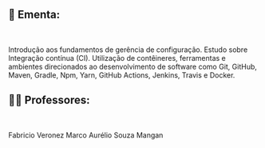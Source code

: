 ## :memo: Ementa:

</br>

Introdução aos fundamentos de gerência de configuração. Estudo sobre Integração contínua (CI).
Utilização de contêineres, ferramentas e ambientes direcionados ao desenvolvimento de software como
Git, GitHub, Maven, Gradle, Npm, Yarn, GitHub Actions, Jenkins, Travis e Docker.

## :man_teacher: Professores:

</br>

Fabricio Veronez
Marco Aurélio Souza Mangan
